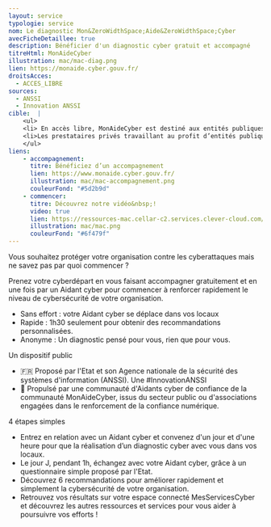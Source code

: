 ```yaml
---
layout: service
typologie: service
nom: Le diagnostic Mon&ZeroWidthSpace;Aide&ZeroWidthSpace;Cyber
avecFicheDetaillee: true
description: Bénéficier d'un diagnostic cyber gratuit et accompagné
titreHtml: MonAideCyber
illustration: mac/mac-diag.png
lien: https://monaide.cyber.gouv.fr/
droitsAcces:
  - ACCES_LIBRE
sources:
  - ANSSI
  - Innovation ANSSI
cible:  |
    <ul>
    <li> En accès libre, MonAideCyber est destiné aux entités publiques et privées en France souhaitant mettre en oeuvre une première démarche de cybersécurité. Le diagnostic n'est pas adapté aux particuliers et micro-entreprises. </li>
    <li>Les prestataires privés travaillant au profit d’entités publiques.</li>
    </ul>
liens:
    - accompagnement:   
      titre: Bénéficiez d’un accompagnement
      lien: https://www.monaide.cyber.gouv.fr/
      illustration: mac/mac-accompagnement.png
      couleurFond: "#5d2b9d"
    - commencer:
      titre: Découvrez notre vidéo&nbsp;!
      video: true
      lien: https://ressources-mac.cellar-c2.services.clever-cloud.com/Video_MAC.mp4
      illustration: mac/mac.png
      couleurFond: "#6f479f"
---
```

Vous souhaitez protéger votre organisation contre les cyberattaques mais ne savez pas par quoi commencer ?

Prenez votre cyberdépart en vous faisant accompagner gratuitement et en une fois par un Aidant cyber pour commencer à renforcer rapidement le niveau de cybersécurité de votre organisation.
<ul>
  <li>Sans effort : votre Aidant cyber se déplace dans vos locaux</li>
  <li>Rapide : 1h30 seulement pour obtenir des recommandations personnalisées.</li>
  <li>Anonyme : Un diagnostic pensé pour vous, rien que pour vous.</li>
</ul>

Un dispositif public
<ul>
  <li>🇫🇷 Proposé par l'Etat et son Agence nationale de la sécurité des systèmes d'information (ANSSI). Une #InnovationANSSI </li>
  <li>🚀 Propulsé par une communauté d'Aidants cyber de confiance de la communauté MonAideCyber, issus du secteur public ou d'associations engagées dans le renforcement de la confiance numérique.</li>
</ul>

4 étapes simples
<ul>
  <li>Entrez en relation avec un Aidant cyber et convenez d'un jour et d'une heure pour que la réalisation d’un diagnosti﻿c cyber avec vous dans vos locaux.</li>
  <li>Le jour J, pendant 1h, échangez avec votre Aidant cyber, grâce à un questionnaire simple proposé par l'Etat.</li>
  <li>Découvrez 6 recommandations pour améliorer rapidement et simplement la cybersécurité de votre organisation.</li>
  <li>Retrouvez vos résultats sur votre espace connecté MesServicesCyber et découvrez les autres ressources et services pour vous aider à poursuivre vos efforts !</li>
</ul>

